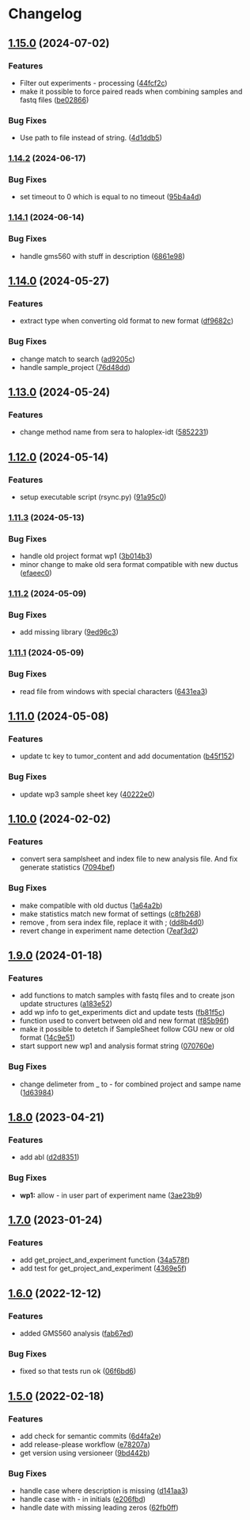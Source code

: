 # Changelog

## [1.15.0](https://www.github.com/clinical-genomics-uppsala/ductus-core/compare/v1.14.2...v1.15.0) (2024-07-02)


### Features

* Filter out experiments - processing ([44fcf2c](https://www.github.com/clinical-genomics-uppsala/ductus-core/commit/44fcf2c11027edb6ef9bfcfe6e26a2f59a6e9a09))
* make it possible to force paired reads when combining samples and fastq files ([be02866](https://www.github.com/clinical-genomics-uppsala/ductus-core/commit/be028665b620b3aacd0a5ef60dac74c2bb2e7baa))


### Bug Fixes

* Use path to file instead of string. ([4d1ddb5](https://www.github.com/clinical-genomics-uppsala/ductus-core/commit/4d1ddb585792a173d2e4fe93b983816c90552ea3))

### [1.14.2](https://www.github.com/clinical-genomics-uppsala/ductus-core/compare/v1.14.1...v1.14.2) (2024-06-17)


### Bug Fixes

* set timeout to 0 which is equal to no timeout ([95b4a4d](https://www.github.com/clinical-genomics-uppsala/ductus-core/commit/95b4a4daf0e0673944fa93ca836444a20dc1c09e))

### [1.14.1](https://www.github.com/clinical-genomics-uppsala/ductus-core/compare/v1.14.0...v1.14.1) (2024-06-14)


### Bug Fixes

* handle gms560 with stuff in description ([6861e98](https://www.github.com/clinical-genomics-uppsala/ductus-core/commit/6861e9836ec9a3d44b68c1c18ca1841d65cb888b))

## [1.14.0](https://www.github.com/clinical-genomics-uppsala/ductus-core/compare/v1.13.0...v1.14.0) (2024-05-27)


### Features

* extract type when converting old format to new format ([df9682c](https://www.github.com/clinical-genomics-uppsala/ductus-core/commit/df9682ca4b781d7324f4e46651d05caf1c7c4b42))


### Bug Fixes

* change match to search ([ad9205c](https://www.github.com/clinical-genomics-uppsala/ductus-core/commit/ad9205cd4d5ae7b72cf68ac2a615cb2fc3293d62))
* handle sample_project ([76d48dd](https://www.github.com/clinical-genomics-uppsala/ductus-core/commit/76d48dd6d17c57bc2f95ee19f565188b4d960a47))

## [1.13.0](https://www.github.com/clinical-genomics-uppsala/ductus-core/compare/v1.12.0...v1.13.0) (2024-05-24)


### Features

* change method name from sera to haloplex-idt ([5852231](https://www.github.com/clinical-genomics-uppsala/ductus-core/commit/5852231de132905144ac3bbb28378c0cc2b22ad0))

## [1.12.0](https://www.github.com/clinical-genomics-uppsala/ductus-core/compare/v1.11.3...v1.12.0) (2024-05-14)


### Features

* setup executable script (rsync.py) ([91a95c0](https://www.github.com/clinical-genomics-uppsala/ductus-core/commit/91a95c046662762a791ea9c89bfd4df295d0995b))

### [1.11.3](https://www.github.com/clinical-genomics-uppsala/ductus-core/compare/v1.11.2...v1.11.3) (2024-05-13)


### Bug Fixes

* handle old project format wp1 ([3b014b3](https://www.github.com/clinical-genomics-uppsala/ductus-core/commit/3b014b3dad75893b621b8da047cec135594570c5))
* minor change to make old sera format compatible with new ductus ([efaeec0](https://www.github.com/clinical-genomics-uppsala/ductus-core/commit/efaeec03448880f6db819e82a05e94db00953b16))

### [1.11.2](https://www.github.com/clinical-genomics-uppsala/ductus-core/compare/v1.11.1...v1.11.2) (2024-05-09)


### Bug Fixes

* add missing library ([9ed96c3](https://www.github.com/clinical-genomics-uppsala/ductus-core/commit/9ed96c318a71f809e4e29764ea9a4b175d7ca89f))

### [1.11.1](https://www.github.com/clinical-genomics-uppsala/ductus-core/compare/v1.11.0...v1.11.1) (2024-05-09)


### Bug Fixes

* read file from windows with special characters ([6431ea3](https://www.github.com/clinical-genomics-uppsala/ductus-core/commit/6431ea3f12afc87762e6b54cea02832af6a80320))

## [1.11.0](https://www.github.com/clinical-genomics-uppsala/ductus-core/compare/v1.10.0...v1.11.0) (2024-05-08)


### Features

* update tc key to tumor_content and add documentation ([b45f152](https://www.github.com/clinical-genomics-uppsala/ductus-core/commit/b45f152573aa0e47d97395e708a08b9da205e8ad))


### Bug Fixes

* update wp3 sample sheet key ([40222e0](https://www.github.com/clinical-genomics-uppsala/ductus-core/commit/40222e05633ef368d5fa061b98d9f04fcdf20022))

## [1.10.0](https://www.github.com/clinical-genomics-uppsala/ductus-core/compare/v1.9.0...v1.10.0) (2024-02-02)


### Features

* convert sera samplsheet and index file to new analysis file. And fix generate statistics ([7094bef](https://www.github.com/clinical-genomics-uppsala/ductus-core/commit/7094befa5d1f7477deea0518b574745915b932e0))


### Bug Fixes

* make compatible with old ductus ([1a64a2b](https://www.github.com/clinical-genomics-uppsala/ductus-core/commit/1a64a2b7c8070d1d9f3df86ca6f16e4fe6415ccd))
* make statistics match new format of settings ([c8fb268](https://www.github.com/clinical-genomics-uppsala/ductus-core/commit/c8fb26876078125cd22a322b4a0ac09534af60c0))
* remove , from sera index file, replace it with ; ([dd8b4d0](https://www.github.com/clinical-genomics-uppsala/ductus-core/commit/dd8b4d0664a14ab76daba7dc08c9a908099f43e3))
* revert change in experiment name detection ([7eaf3d2](https://www.github.com/clinical-genomics-uppsala/ductus-core/commit/7eaf3d2b39476e132c206ab41cbcac835ba99ecc))

## [1.9.0](https://www.github.com/clinical-genomics-uppsala/ductus-core/compare/v1.8.0...v1.9.0) (2024-01-18)


### Features

* add functions to match samples with fastq files and to create json update structures ([a183e52](https://www.github.com/clinical-genomics-uppsala/ductus-core/commit/a183e5258f96d58a9aacc14ecf7aad45795969ce))
* add wp info to get_experiments dict and update tests ([fb81f5c](https://www.github.com/clinical-genomics-uppsala/ductus-core/commit/fb81f5cace035c9fdb2d15e8208518621d5b6984))
* function used to convert between old and new format ([f85b96f](https://www.github.com/clinical-genomics-uppsala/ductus-core/commit/f85b96f2f0bd18da1ce69c805876517d88c5a0bf))
* make it possible to detetch if SampleSheet follow CGU new or old format ([14c9e51](https://www.github.com/clinical-genomics-uppsala/ductus-core/commit/14c9e51140524601cfebf1ec299a45368659ab51))
* start support new wp1 and analysis format string ([070760e](https://www.github.com/clinical-genomics-uppsala/ductus-core/commit/070760e62000a22907652da5b33a348ee6ccda29))


### Bug Fixes

* change delimeter from _ to - for combined project and sampe name ([1d63984](https://www.github.com/clinical-genomics-uppsala/ductus-core/commit/1d63984745e49958be2ec44e9f9e5280d4da45b2))

## [1.8.0](https://www.github.com/clinical-genomics-uppsala/ductus-core/compare/v1.7.0...v1.8.0) (2023-04-21)


### Features

* add abl ([d2d8351](https://www.github.com/clinical-genomics-uppsala/ductus-core/commit/d2d8351655a1775ba275c5f4348ce8a107a8bab3))


### Bug Fixes

* **wp1:** allow - in user part of experiment name ([3ae23b9](https://www.github.com/clinical-genomics-uppsala/ductus-core/commit/3ae23b930153686cebbca9504ee8bb9edf53a149))

## [1.7.0](https://www.github.com/clinical-genomics-uppsala/ductus-core/compare/v1.6.0...v1.7.0) (2023-01-24)


### Features

* add get_project_and_experiment function ([34a578f](https://www.github.com/clinical-genomics-uppsala/ductus-core/commit/34a578fabf782e2f74b61e4b758ce701b89c7e37))
* add test for get_project_and_experiment ([4369e5f](https://www.github.com/clinical-genomics-uppsala/ductus-core/commit/4369e5f210b5be78c3dad4fb3e06d7afe0f3a638))

## [1.6.0](https://www.github.com/clinical-genomics-uppsala/ductus-core/compare/v1.5.0...v1.6.0) (2022-12-12)


### Features

* added GMS560 analysis ([fab67ed](https://www.github.com/clinical-genomics-uppsala/ductus-core/commit/fab67ed08c75d9be64ddbceb22faff35f7f66aa9))


### Bug Fixes

* fixed so that tests run ok ([06f6bd6](https://www.github.com/clinical-genomics-uppsala/ductus-core/commit/06f6bd66e8c51ed64bb22921eb71700260c94095))

## [1.5.0](https://www.github.com/clinical-genomics-uppsala/ductus-core/compare/v1.4.0...v1.5.0) (2022-02-18)


### Features

* add check for semantic commits ([6d4fa2e](https://www.github.com/clinical-genomics-uppsala/ductus-core/commit/6d4fa2e66df94532b1c4857e6951151b75f1e174))
* add release-please workflow ([e78207a](https://www.github.com/clinical-genomics-uppsala/ductus-core/commit/e78207a9a90a70b651f567ce0b13ae8038a20658))
* get version using versioneer ([9bd442b](https://www.github.com/clinical-genomics-uppsala/ductus-core/commit/9bd442baaa260a62aaf54cc8232df615c0d2d492))


### Bug Fixes

* handle case where description is missing ([d141aa3](https://www.github.com/clinical-genomics-uppsala/ductus-core/commit/d141aa3628804a40518be192d78275deb0194c2c))
* handle case with - in initials ([e206fbd](https://www.github.com/clinical-genomics-uppsala/ductus-core/commit/e206fbd0e22f784e54dfe44402e33df16eaf161c))
* handle date with missing leading zeros ([62fb0ff](https://www.github.com/clinical-genomics-uppsala/ductus-core/commit/62fb0ff04bd9297862856204483a047a28549480))
